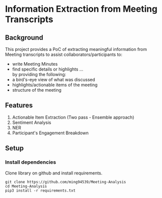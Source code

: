 # Information Extraction from Meeting Transcripts

## Background
This project provides a PoC of extracting meaningful information from Meeting transcripts to assist collaborators/participants to:
- write Meeting Minutes
- find specific details or highlights
... <br/>
by providing the following:<br/>
- a bird's-eye view of what was discussed
- highlights/actionable items of the meeting
- structure of the meeting

## Features
1. Actionable Item Extraction (Two pass - Ensemble approach)
2. Sentiment Analysis
3. NER 
4. Participant's Engagement Breakdown

## Setup

### Install dependencies

Clone library on github and install requirements.

```
git clone https://github.com/ming94539/Meeting-Analysis
cd Meeting-Analysis
pip3 install -r requirements.txt
```
